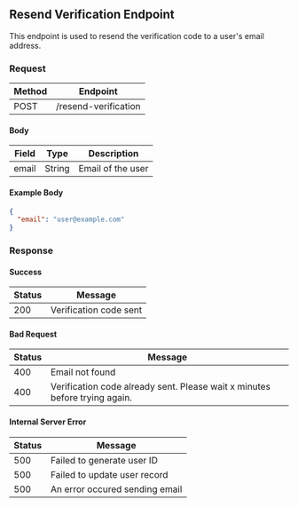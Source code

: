 ## Resend Verification Endpoint

This endpoint is used to resend the verification code to a user's email address.

### Request

| Method | Endpoint |
| ------ | -------- |
| POST   | /resend-verification |

#### Body

| Field  | Type   | Description             |
| ------ | ------ | ----------------------- |
| email  | String | Email of the user       |

#### Example Body

```json
{
  "email": "user@example.com"
}
```

### Response

#### Success

| Status | Message                   |
| ------ | ------------------------ |
| 200    | Verification code sent   |

#### Bad Request

| Status | Message                                                                            |
| ------ | ---------------------------------------------------------------------------------- |
| 400    | Email not found                                                                    |
| 400    | Verification code already sent. Please wait x minutes before trying again.         |

#### Internal Server Error

| Status | Message                           |
| ------ | --------------------------------- |
| 500    | Failed to generate user ID        |
| 500    | Failed to update user record      |
| 500    | An error occured sending email    |